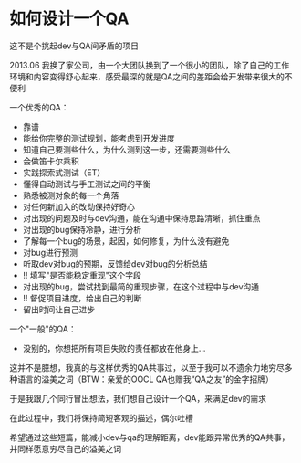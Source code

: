 如何设计一个QA
==================

这不是个挑起dev与QA间矛盾的项目

2013.06 我换了家公司，由一个大团队换到了一个很小的团队，除了自己的工作环境和内容变得舒心起来，感受最深的就是QA之间的差距会给开发带来很大的不便利

一个优秀的QA：

* 靠谱
* 能给你完整的测试规划，能考虑到开发进度
* 知道自己要测些什么，为什么测到这一步，还需要测些什么
* 会做笛卡尔乘积
* 实践探索式测试（ET）
* 懂得自动测试与手工测试之间的平衡
* 熟悉被测对象的每一个角落
* 对任何新加入的改动保持好奇心
* 对出现的问题及时与dev沟通，能在沟通中保持思路清晰，抓住重点
* 对出现的bug保持冷静，进行分析
* 了解每一个bug的场景，起因，如何修复，为什么没有避免
* 对bug进行预测
* 听取dev对bug的预期，反馈给dev对bug的分析总结
* !! 填写"是否能稳定重现"这个字段
* 对出现的bug，尝试找到最简的重现步骤，在这个过程中与dev沟通
* !! 督促项目进度，给出自己的判断
* 留出时间让自己进步

一个"一般"的QA：

* 没别的，你想把所有项目失败的责任都放在他身上...

这并不是臆想，我真的与这样优秀的QA共事过，以至于我可以不遗余力地穷尽多种语言的溢美之词（BTW：亲爱的OOCL QA也赠我“QA之友”的金字招牌）

于是我跟几个同行冒出想法，我们想自己设计一个QA，来满足dev的需求

在此过程中，我们将保持简短客观的描述，偶尔吐槽

希望通过这些短篇，能减小dev与qa的理解距离，dev能跟异常优秀的QA共事，并同样愿意穷尽自己的溢美之词

